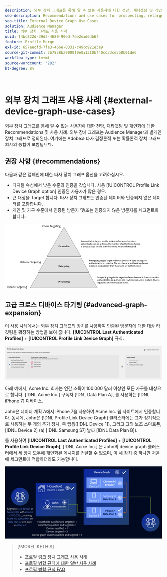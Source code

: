 ```yaml
---
description: 외부 장치 그래프를 통해 알 수 없는 사용자에 대한 전망, 재타겟팅 및 개인화에 대한 Recommendations 및 사용 사례. 외부 장치 그래프는 Audience Manager과 별개인 장치 그래프로 정의된다. 여기에는 Adobe과 타사 결정론적 또는 확률론적 장치 그래프 회사의 통합이 포함됩니다.
seo-description: Recommendations and use cases for prospecting, retargeting, and personalization for unknown users with an external device graph. An external device graph is defined as a device graph that is separate from Audience Manager. This includes integrations Adobe has with third-party deterministic or probabilistic device graph companies.
seo-title: External Device Graph Use Cases
solution: Audience Manager
title: 외부 장치 그래프 사용 사례
uuid: f4bc822d-39d2-4680-90ed-7ee2ead6db6f
feature: Profile Merge
exl-id: 657aecfd-7fa3-466e-8331-c49cc921e3a9
source-git-commit: 2b7858ba9000f0e0a1310bf40cd33ce3b0b01de6
workflow-type: tm+mt
source-wordcount: '292'
ht-degree: 8%

---
```


# 외부 장치 그래프 사용 사례 {#external-device-graph-use-cases}

외부 장치 그래프를 통해 알 수 없는 사용자에 대한 전망, 재타겟팅 및 개인화에 대한 Recommendations 및 사용 사례. 외부 장치 그래프는 Audience Manager과 별개인 장치 그래프로 정의된다. 여기에는 Adobe과 타사 결정론적 또는 확률론적 장치 그래프 회사의 통합이 포함됩니다.

## 권장 사항 {#recommendations}

다음과 같은 캠페인에 대한 타사 장치 그래프 옵션을 고려하십시오.

* 디지털 속성에서 낮은 수준의 인증을 갖습니다. 사용 [!UICONTROL Profile Link Device Graph option] 인증된 사용자가 많은 경우.
* 큰 대상을 Target 합니다. 타사 장치 그래프는 인증된 데이터와 인증되지 않은 데이터를 포함합니다.
* 개인 및 가구 수준에서 인증된 방문자 및/또는 인증되지 않은 방문자를 세그먼트화합니다.

![](assets/merge-rule-triangle1.png)
<!-- 
## Prospecting/Branding Use Case {#prospecting-branding-use-cases}

A branding campaign is designed to reach as many people as possible. It places few limits on segment qualification. But, these campaigns can waste budget and impressions by constantly targeting people who see your content multiple times and don't convert. A [!UICONTROL Profile Merge] rule that uses the [!DNL Device Co-op] or third-party option can help you create an efficient branding campaign. For example, you can add these unknown users to a "not in-market" segment after seeing them across multiple devices for your set frequency cap.

<table id="table_00F6EED172574E80A38CADA8A92A23B1"> 
 <thead> 
  <tr> 
   <th colname="col1" class="entry"> Use Case </th> 
   <th colname="col2" class="entry"> Description </th> 
  </tr> 
 </thead>
 <tbody> 
  <tr> 
   <td colname="col1"> <p> <b>Conditions</b> </p> </td> 
   <td colname="col2">This use case assumes these conditions: <p> 
     <ul id="ul_F5CA7EE525774F7EBA5FBB5F94E4EDC8"> 
      <li id="li_81AE304924724146A24FAB5B6533AD8E">You want to deliver a maximum of 10 impressions to an anonymous user for a specific ad campaign. </li> 
      <li id="li_E371F989735245B0B82433DE240D56D0">A user has 4 devices and may or may not have authenticated on your site. </li> 
      <li id="li_9231ABE15CA249E6B79D8BF0E511FD33">An anonymous user sees the ad a total of 10 times while browsing in an unauthenticated state on their current device and 3 devices linked to the current device by an external device graph. </li> 
      <li id="li_8C276C07019C49EFA3A0D0D54CF73C31">You have defined an <span class="keyword"> Audience Manager</span> segment to qualify anonymous users after they have seen 10 impressions. </li> 
     </ul> </p> </td> 
  </tr> 
  <tr> 
   <td colname="col1"> <p> <b>Results</b> </p> </td> 
   <td colname="col2"> <p>Given these conditions, <span class="keyword"> Audience Manager</span>: </p> <p> 
     <ul id="ul_8E988B1005324526BC6DC6637BBACCFB"> 
      <li id="li_C9DD546754914BACB8F4C92C7D4ED70E">Merges the anonymous, unauthenticated activity collected from the current device and the 3 devices linked by the external device graph (the ad impressions from each device). </li> 
      <li id="li_FB55CB9116074525BA30FF062D1136AE">Evaluates the unauthenticated user for segment qualification based on a combination of anonymous activity across all 3 devices linked by the external device graph and the current device. </li> 
      <li id="li_B28EB32F718145A7ABBDAC0AF75E2AFC">Sends the segment to any real-time destination for use as a suppression segment on the current device and all 3 devices linked by the external device graph. </li> 
     </ul> </p> </td> 
  </tr> 
 </tbody> 
</table>

## Retargeting or Site Personalization Use Case {#retargeting-use-case}

These strategies are designed to bring an unauthenticated or unknown user back to your site or personalize their browsing experience while they're on-site.

<table id="table_0EE2052AA3E744B3B76036FC06B5A453"> 
 <thead> 
  <tr> 
   <th colname="col1" class="entry"> Use Case </th> 
   <th colname="col2" class="entry"> Description </th> 
  </tr> 
 </thead>
 <tbody> 
  <tr> 
   <td colname="col1"> <p> <b>Conditions</b> </p> </td> 
   <td colname="col2">This use case assumes these conditions: <p> 
     <ul id="ul_FD0B869B4AF3453FAEC9BA3A45ABF039"> 
      <li id="li_8E30BAED42E94AB3B81FCB1C7464E5FC">You want to deliver a personalized on-site and/or off-site experience to an anonymous user based on their activity on your site while in an unauthenticated state. </li> 
      <li id="li_3DBE53BA94324F1BA1C52A37AD4E426C">A user has multiple devices and may or may not have authenticated to your site. </li> 
      <li id="li_F867AFBDC1A54CD6A68AB0EC196E27C9">A user views multiple pages on your site while browsing in an unauthenticated state on their current device and 3 other devices linked by an external device graph. </li> 
      <li id="li_7E35D77949CE4E69BD51655AA4C40BEE">You have defined an <span class="keyword"> Audience Manager</span> segment to qualify users after they have viewed multiple pages on your site while browsing in an unauthenticated state.</li>
     </ul> </p> </td> 
  </tr> 
  <tr> 
   <td colname="col1"> <p> <b>Results</b> </p> </td> 
   <td colname="col2"> <p>Given these conditions, <span class="wintitle"> Audience Manager</span>: </p> <p> 
     <ul id="ul_301339426B0643B295DC5B17E1939CFB"> 
      <li id="li_7E8BC3B179804F4A929497DE81E76911">Merges the anonymous, unauthenticated activity collected from the current devices and the 3 devices linked by the external device graph (the multiple page views from each device). </li> 
      <li id="li_803EFD58AA124A5BBC8279C4DC695544">Evaluates the unauthenticated user for segment qualification based on a combination of anonymous activity across all 3 devices linked by the external device graph and the current device. </li> 
      <li id="li_98D749268CC5456CBC9CF3BF5EB91BA8">Sends the segment to any real-time destination to deliver a personalized on-site and/or off-site experience across the current device and all 3 devices linked by the external device graph. </li>
     </ul> </p> </td>
  </tr>
 </tbody>
</table> -->

<!-- ## Expanded Device Targeting {#audience-expansion}

This use case exemplifies how you can expand the size of your addressable audience with accurate cross-device personalization, through [!DNL External Device Graphs].

Let's say Jane owns three devices that she uses regularly to search for holiday package deals: her laptop ([!DNL Device 1]), her smartphone ([!DNL Device 2]), and her tablet ([!DNL Device 3]). While using the laptop, Jane searched for flights, hotels, and guided tours. While using the smartphone and tablet, she only visited the homepage of the travel agency.

By using the [!UICONTROL No Cross-Device Profile] + [!DNL External Device Graphs] rule, the travel agency can merge all three devices profiles, since they are linked to the same owner through the [!DNL External Device Graphs].

![audience-expansion-rule](assets/audience-expansion-rule.png)

In our example, the traits required to qualify for the segment have all been collected on [!DNL Device 1]. Since Audience Manager qualifies every device profile that took part in the profile merge for a segment, all of Jane's three device profiles are now segmented.

Through this rule, the device graph has expanded the number of device profiles which qualify for the segment from one to three and has enabled the travel agency to deliver a consistent message to all three devices owned by Jane.

![audience-expansion](assets/audience-expansion.png) -->

## 고급 크로스 디바이스 타기팅 {#advanced-graph-expansion}

이 사용 사례에서는 외부 장치 그래프의 장치를 사용하여 인증된 방문자에 대한 대상 타깃팅을 확장하는 방법을 보여 줍니다. **[!UICONTROL Last Authenticated Profiles]** + **[!UICONTROL Profile Link Device Graph]** 규칙.

![마지막 장치 그래프](assets/last-profile-link.png)

아래 예에서, Acme Inc. 회사는 연간 소득이 100.000 달러 이상인 모든 가구를 대상으로 합니다. [!DNL Acme Inc.] 구독자 [!DNL Data Plan A], 를 사용하는 [!DNL iPhone 7] 디바이스.

John은 데이터 계획 A에서 iPhone 7을 사용하여 Acme Inc. 웹 사이트에서 인증합니다. 동시에, John은 [!DNL Profile Link Device Graph] 클러스터에는 그가 정기적으로 사용하는 두 개의 추가 장치, 즉 랩톱([!DNL Device 1]), 그리고 그의 보조 스마트폰, [!DNL Device 2] (a) [!DNL Samsung S7] 날짜 [!DNL Data Plan B]).

를 사용하여 **[!UICONTROL Last Authenticated Profiles]** + **[!UICONTROL Profile Link Device Graph]**, [!DNL Acme Inc.] 은 John의 device graph 클러스터에서 세 장치 모두에 개인화된 메시지를 전달할 수 있으며, 이 세 장치 중 하나만 처음에 세그먼트에 적합하더라도 가능합니다.

![고급 그래프 확장](assets/advanced-device-graph-expansion.png)

>[!MORELIKETHIS]
>
>* [프로필 링크 장치 그래프 사용 사례](profile-link-use-case.md)
>* [프로필 병합 규칙에 대한 일반 사용 사례](merge-rule-targeting-options.md)
>* [프로필 병합 규칙 FAQ](../../faq/faq-profile-merge.md)

